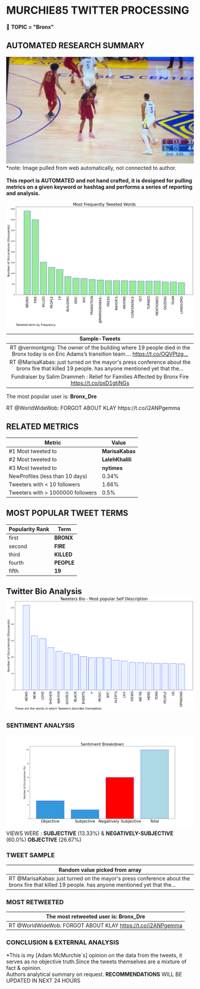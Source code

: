 # MURCHIE85 TWITTER PROCESSING 
&#x1F34E; **TOPIC = "Bronx"**

## AUTOMATED RESEARCH SUMMARY

![image](assets/2022-01-10hashtagImage.png)*note: Image pulled from web automatically, not connected to author.
<br></br>
<b> This report is AUTOMATED and not hand crafted, it is designed for pulling metrics on a given keyword or hashtag and performs a series of reporting and analysis.</b>



![image](assets/2022-01-10TWEETS.png)



|                **Sample-Tweets**        |
| :-------------: |
| RT @vermontgmg: The owner of the building where 19 people died in the Bronx today is on Eric Adams’s transition team…. https://t.co/OQVPtzg… |
| RT @MarisaKabas: just turned on the mayor's press conference about the bronx fire that killed 19 people. has anyone mentioned yet that the… |
| Fundraiser by Salim Drammeh : Relief for Families Affected by Bronx Fire https://t.co/pxD1gtjNGs |

The most popular user is: **Bronx_Dre**
<div class="alert alert-block alert-danger"> RT @WorldWideWob: FORGOT ABOUT KLAY https://t.co/i2ANPgemma</div>

## RELATED METRICS<br>
| Metric | Value |
| ------------- | ------------- |
| #1 Most tweeted to  | **MarisaKabas** |
| #2 Most tweeted to  | **LalehKhalili** |
| #3 Most tweeted to  | **nytimes** |
| NewProfiles (less than 10 days) | 0.34%  |
| Tweeters with < 10 followers  | 1.66%|
| Tweeters with > 1000000 followers  | 0.5%  |



## MOST POPULAR TWEET TERMS 


| Popularity Rank  | Term |
| ------------- | ------------- |
| first  | **BRONX**  |
| second  | **FIRE**  |
| third  | **KILLED** |
| fourth  | **PEOPLE**  |
| fifth  | **19**  |


## Twitter Bio Analysis![image](assets/2022-01-10BIO.png)
### SENTIMENT ANALYSIS
![image](assets/2022-01-10sentiment.png)
VIEWS WERE : **SUBJECTIVE**  (13.33%) & **NEGATIVELY-SUBJECTIVE** (60.0%) **OBJECTIVE** (26.67%)

### TWEET SAMPLE 
| Random value picked from array |
| ------------- |
|RT @MarisaKabas: just turned on the mayor's press conference about the bronx fire that killed 19 people. has anyone mentioned yet that the… |

### MOST RETWEETED 

| The most retweeted user is: **Bronx_Dre**  |
| ------------- |
| RT @WorldWideWob: FORGOT ABOUT KLAY https://t.co/i2ANPgemma |

### CONCLUSION & EXTERNAL ANALYSIS

*This is my [Adam McMurchie`s] opinion on the data from the tweets, it serves as no objective truth.Since the tweets themselves are a mixture of fact & opinion.<br>
Authors analytical summary on request.
**RECOMMENDATIONS** WILL BE UPDATED IN NEXT  24 HOURS <br>